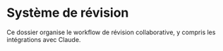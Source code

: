 # Système de révision

Ce dossier organise le workflow de révision collaborative, y compris les intégrations avec Claude.